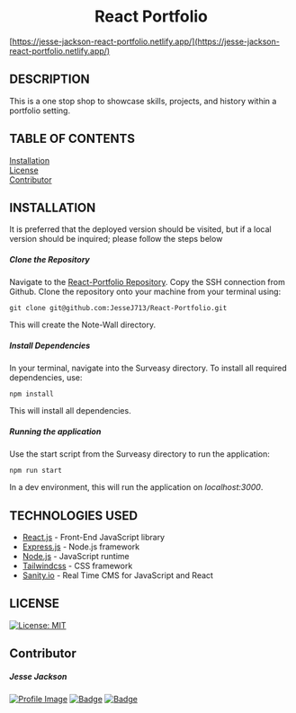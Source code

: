 <h1 align="center">React Portfolio</h1>

[https://jesse-jackson-react-portfolio.netlify.app/](https://jesse-jackson-react-portfolio.netlify.app/)

## DESCRIPTION

This is a one stop shop to showcase skills, projects, and history within a portfolio setting.

## TABLE OF CONTENTS

[Installation](#installation) <br>
[License](#license) <br>
[Contributor](#contributor) <br>

## INSTALLATION

It is preferred that the deployed version should be visited, but if a local version should be inquired; please follow the steps below

##### Clone the Repository

Navigate to the [React-Portfolio Repository](https://github.com/JesseJ713/React-Portfolio). Copy the SSH connection from Github. Clone the repository onto your machine from your terminal using:

    git clone git@github.com:JesseJ713/React-Portfolio.git

This will create the Note-Wall directory.

##### Install Dependencies

In your terminal, navigate into the Surveasy directory. To install all required dependencies, use:

    npm install

This will install all dependencies.

##### Running the application

Use the start script from the Surveasy directory to run the application:

    npm run start

In a dev environment, this will run the application on _localhost:3000_.

## TECHNOLOGIES USED


* [React.js](https://reactjs.org/) - Front-End JavaScript library
* [Express.js](https://expressjs.com/) - Node.js framework 
* [Node.js](https://nodejs.org/en/) - JavaScript runtime
* [Tailwindcss](https://tailwindcss.com/) - CSS framework
* [Sanity.io](https://www.sanity.io/) - Real Time CMS for JavaScript and React

## LICENSE

[![License: MIT](https://img.shields.io/badge/License-MIT-yellow.svg)](https://opensource.org/licenses/MIT)

## Contributor

##### Jesse Jackson

<a href="https://github.com/JesseJ713">![Profile Image](https://github.com/JesseJ713.png?size=50)</a>
<a href="https://www.linkedin.com/in/jesse-jackson-atx/">![Badge](https://img.shields.io/badge/LinkedIn--3480eb)</a> <a href="https://github.com/JesseJ713">![Badge](https://img.shields.io/badge/Github--40c256)</a>
